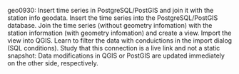 geo0930: Insert time series in PostgreSQL/PostGIS and join it with the station info geodata.
Insert the time series into the PostgreSQL/PostGIS database. Join the time series (without geometry infomation) with the station information (with geometry infomation) and create a view. Import the view into QGIS. Learn to filter the data with conduictions in the import dialog (SQL conditions). Study that this connection is a live link and not a static snapshot: Data modifications in QGIS or PostGIS are updated immediately on the other side, respectively.

